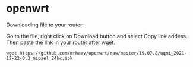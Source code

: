 # openwrt

Downloading file to your router:

Go to the file, right click on Download button and select Copy link addess.\
Then paste the link in your router after wget.

`wget https://github.com/mrhaav/openwrt/raw/master/19.07.8/uqmi_2021-12-22-0.3_mipsel_24kc.ipk`
